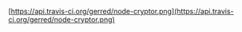 [https://api.travis-ci.org/gerred/node-cryptor.png](https://api.travis-ci.org/gerred/node-cryptor.png)
